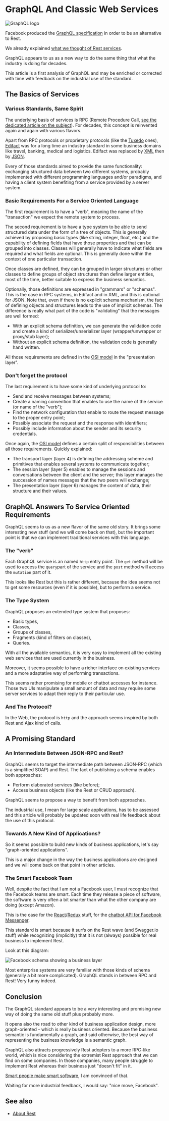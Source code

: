 # GraphQL And Classic Web Services

![GraphQL logo](..//images/graphql.png) 

Facebook produced the [GraphQL specification](http://graphql.org/) in order to be an alternative to Rest.

We already explained [what we thought of Rest services](about-rest.md).

GraphQL appears to us as a new way to do the same thing that what the industry is doing for decades.

This article is a first analysis of GraphQL and may be enriched or corrected with time with feedback on the industrial use of the standard.

## The Basics of Services

### Various Standards, Same Spirit

The underlying basis of services is RPC (Remote Procedure Call, [see the dedicated article on the subject](about-rest.md)). For decades, this concept is reinvented again and again with various flavors.

Apart from RPC protocols or proprietary protocols (like the [Tuxedo](https://en.wikipedia.org/wiki/Tuxedo_(software)) ones), [Edifact](https://en.wikipedia.org/wiki/EDIFACT) was for a long time an industry standard in some business domains like travel, banking, medical and logistics. Edifact was replaced by [XML](https://en.wikipedia.org/wiki/XML) then by [JSON](https://en.wikipedia.org/wiki/JSON).

Every of those standards aimed to provide the same functionality: exchanging structured data between two different systems, probably implemented with different programming languages and/or paradigms, and having a client system benefiting from a service provided by a server system.

### Basic Requirements For a Service Oriented Language

The first requirement is to have a "verb", meaning the name of the "transaction" we expect the remote system to process.

The second requirement is to have a type system to be able to send structured data under the form of a tree of objects. This is generally achieved by proposing basic types (like string, integer, float, etc.) and the capability of defining fields that have those properties and that can be grouped into classes. Classes will generally have to indicate what fields are required and what fields are optional. This is generally done within the context of one particular transaction.

Once classes are defined, they can be grouped in larger structures or other classes to define groups of object structures than define larger entities, most of the time, better suitable to express the business semantics.

Optionally, those definitions are expressed in "grammars" or "schemas". This is the case in RPC systems, in Edifact and in XML, and this is optional for JSON. Note that, even if there is no explicit schema mechanism, the fact of defining objects and structures leads to the use of implicit schemas. The difference is really what part of the code is "validating" that the messages are well formed:

 * With an explicit schema definition, we can generate the validation code and create a kind of serializer/unserializer layer (wrapper/unwrapper or proxy/stub layer);
 * Without an explicit schema definition, the validation code is generally hand written.

All those requirements are defined in the [OSI model](https://en.wikipedia.org/wiki/OSI_model) in the "presentation layer".

### Don't forget the protocol

The last requirement is to have some kind of underlying protocol to:

 * Send and receive messages between systems;
 * Create a naming convention that enables to use the name of the service (or name of the "verb");
 * Find the network configuration that enable to route the request message to the proper entry point;
 * Possibly associate the request and the response with identifiers;
 * Possibly include information about the sender and its security credentials.

Once again, the [OSI model](https://en.wikipedia.org/wiki/OSI_model) defines a certain split of responsibilities between all those requirements. Quickly explained:

 * The transport layer (layer 4) is defining the addressing scheme and primitives that enables several systems to communicate together;
 * The session layer (layer 5) enables to manage the sessions and conversations between the client and the server; this layer manages the succession of names messages that the two peers will exchange;
 * The presentation layer (layer 6) manages the content of data, their structure and their values.

## GraphQL Answers To Service Oriented Requirements

GraphQL seems to us as a new flavor of the same old story. It brings some interesting new stuff (and we will come back on that), but the important point is that we can implement traditional services with this language.

### The "verb"

Each GraphQL service is an named `http` entry point. The `get` method will be used to access the `query`part of the service and the `post` method will access the `mutation` part of it.

This looks like Rest but this is rather different, because the idea seems not to get some resources (even if it is possible), but to perform a service.

### The Type System

GraphQL proposes an extended type system that proposes:

 * Basic types,
 * Classes,
 * Groups of classes,
 * Fragments (kind of filters on classes),
 * Queries.

With all the available semantics, it is very easy to implement all the existing web services that are used currently in the business.

Moreover, it seems possible to have a richer interface on existing services and a more adaptative way of performing transactions.

This seems rather promising for mobile or chatbot accesses for instance. Those two UIs manipulate a small amount of data and may require some server services to adapt their reply to their particular use.

### And The Protocol?

In the Web, the protocol is `http` and the approach seems inspired by both Rest and Ajax kind of calls.

## A Promising Standard

### An Intermediate Between JSON-RPC and Rest?

GraphQL seems to target the intermediate path between JSON-RPC (which is a simplified SOAP) and Rest. The fact of publishing a schema enables both approaches:

 * Perform elaborated services (like before);
 * Access business objects (like the Rest or CRUD approach).

GraphQL seems to propose a way to benefit from both approaches.

The industrial use, I mean for large scale applications, has to be assessed and this article will probably be updated soon with real life feedback about the use of this protocol.

### Towards A New Kind Of Applications?

So it seems possible to build new kinds of business applications, let's say "graph-oriented applications".

This is a major change in the way the business applications are designed and we will come back on that point in other articles.

### The Smart Facebook Team

Well, despite the fact that I am not a Facebook user, I must recognize that the Facebook teams are smart. Each time they release a piece of software, the software is very often a bit smarter than what the other company are doing (except Amazon).

This is the case for the [React](https://reactjs.org/)/[Redux](https://redux.js.org/) stuff, for the [chatbot API for Facebook Messenger](https://developers.facebook.com/docs/messenger-platform).

This standard is smart because it surfs on the Rest wave (and Swagger.io stuff) while recognizing (implicitly) that it is not (always) possible for real business to implement Rest.

Look at this diagram:

![Facebook schema showing a business layer](../images/business_layer.png)

Most enterprise systems are very familiar with those kinds of schema (generally a bit more complicated). GraphQL stands in between RPC and Rest! Very funny indeed.

## Conclusion

The GraphQL standard appears to be a very interesting and promising new way of doing the same old stuff plus probably more.

It opens also the road to other kind of business application design, more graph-oriented - which is really business oriented. Because the business semantic is fundamentally a graph, and said otherwise, the best way of representing the business knowledge is a semantic graph.

GraphQL also attracts progressively Rest adopters to a more RPC-like world, which is nice considering the extremist Rest approach that we can find on some companies. In those companies, many people struggle to implement Rest whereas their business just "doesn't fit" in it.

[Smart people make smart software](five-levels.md), I am convinced of that.

Waiting for more industrial feedback, I would say: "nice move, Facebook".

## See also

* [About Rest](about-rest.md)
